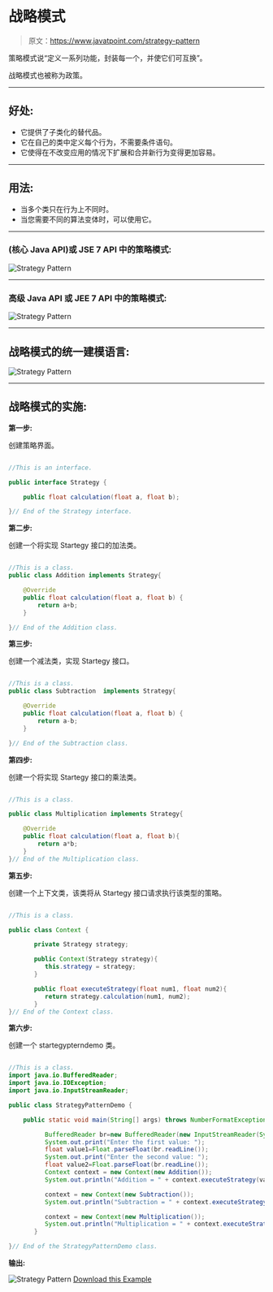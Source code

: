 # 战略模式

> 原文：<https://www.javatpoint.com/strategy-pattern>

策略模式说“定义一系列功能，封装每一个，并使它们可互换”。

战略模式也被称为政策。

* * *

## 好处:

*   它提供了子类化的替代品。
*   它在自己的类中定义每个行为，不需要条件语句。
*   它使得在不改变应用的情况下扩展和合并新行为变得更加容易。

* * *

## 用法:

*   当多个类只在行为上不同时。
*   当您需要不同的算法变体时，可以使用它。

* * *

### (核心 Java API)或 JSE 7 API 中的策略模式:

![Strategy Pattern](../img/264558a1e1b9cd3520262e9f9d67a93e.png)

* * *

### 高级 Java API 或 JEE 7 API 中的策略模式:

![Strategy Pattern](../img/0296ed8b06be40c884a9dec6f2c819aa.png)

* * *

## 战略模式的统一建模语言:

![Strategy Pattern](../img/d2be4cac0cd409467e549f8ef760d7cc.png)

* * *

## 战略模式的实施:

**第一步:**

创建策略界面。

```java

//This is an interface.

public interface Strategy {

	public float calculation(float a, float b);

}// End of the Strategy interface.

```

**第二步:**

创建一个将实现 Startegy 接口的加法类。

```java

//This is a class.
public class Addition implements Strategy{

	@Override
	public float calculation(float a, float b) {
		return a+b;
	}

}// End of the Addition class.

```

**第三步:**

创建一个减法类，实现 Startegy 接口。

```java

//This is a class.
public class Subtraction  implements Strategy{

	@Override
	public float calculation(float a, float b) {
		return a-b;
	}

}// End of the Subtraction class.

```

**第四步:**

创建一个将实现 Startegy 接口的乘法类。

```java

//This is a class.

public class Multiplication implements Strategy{

	@Override
	public float calculation(float a, float b){
		return a*b;
	}
}// End of the Multiplication class.

```

**第五步:**

创建一个上下文类，该类将从 Startegy 接口请求执行该类型的策略。

```java

//This is a class.

public class Context {

	   private Strategy strategy;

	   public Context(Strategy strategy){
	      this.strategy = strategy;
	   }

	   public float executeStrategy(float num1, float num2){
	      return strategy.calculation(num1, num2);
	   }
}// End of the Context class.

```

**第六步:**

创建一个 startegypterndemo 类。

```java

//This is a class.
import java.io.BufferedReader;
import java.io.IOException;
import java.io.InputStreamReader;

public class StrategyPatternDemo {

	public static void main(String[] args) throws NumberFormatException, IOException {

	      BufferedReader br=new BufferedReader(new InputStreamReader(System.in));
	      System.out.print("Enter the first value: ");
	      float value1=Float.parseFloat(br.readLine());
	      System.out.print("Enter the second value: ");
	      float value2=Float.parseFloat(br.readLine());
	      Context context = new Context(new Addition());		
	      System.out.println("Addition = " + context.executeStrategy(value1, value2));

	      context = new Context(new Subtraction());		
	      System.out.println("Subtraction = " + context.executeStrategy(value1, value2));

	      context = new Context(new Multiplication());		
	      System.out.println("Multiplication = " + context.executeStrategy(value1, value2));
	   }

}// End of the StrategyPatternDemo class.

```

**输出:**

![Strategy Pattern](../img/c0e7aa52b51c72fa753a9be4f95f2ac3.png)
[Download this Example](designpattern/designpatternexample/StrategyPattern.zip)